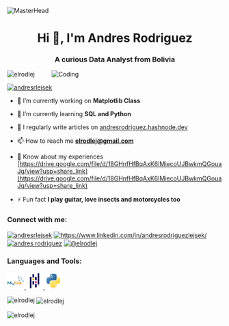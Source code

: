 ![MasterHead](https://vimeoblog.imgix.net/2020/02/Blog-Header_2X.jpg?auto=format&fit=max&w=1280)
<h1 align="center">Hi 👋, I'm Andres Rodriguez</h1>
<h3 align="center">A curious Data Analyst from Bolivia</h3>
<img align="right" alt="Coding", width="400" src="https://media.tenor.com/lvLaG5hPCncAAAAC/data-analysis.gif">

<p align="left"> <img src="https://komarev.com/ghpvc/?username=elrodlej&label=Profile%20views&color=0e75b6&style=flat" alt="elrodlej" /> </p>

<p align="left"> <a href="https://twitter.com/andresrlejsek" target="blank"><img src="https://img.shields.io/twitter/follow/andresrlejsek?logo=twitter&style=for-the-badge" alt="andresrlejsek" /></a> </p>

- 🔭 I’m currently working on **Matplotlib Class**

- 🌱 I’m currently learning **SQL and Python**

- 📝 I regularly write articles on [andresrodriguez.hashnode.dev](andresrodriguez.hashnode.dev)

- 📫 How to reach me **elrodlej@gmail.com**

- 📄 Know about my experiences [https://drive.google.com/file/d/18GHnfHfBqAxK6IMiecoUJBwkmQGouaJq/view?usp=share_link](https://drive.google.com/file/d/18GHnfHfBqAxK6IMiecoUJBwkmQGouaJq/view?usp=share_link)

- ⚡ Fun fact **I play guitar, love insects and motorcycles too**

<h3 align="left">Connect with me:</h3>
<p align="left">
<a href="https://twitter.com/andresrlejsek" target="blank"><img align="center" src="https://raw.githubusercontent.com/rahuldkjain/github-profile-readme-generator/master/src/images/icons/Social/twitter.svg" alt="andresrlejsek" height="30" width="40" /></a>
<a href="https://linkedin.com/in/https://www.linkedin.com/in/andresrodriguezlejsek/" target="blank"><img align="center" src="https://raw.githubusercontent.com/rahuldkjain/github-profile-readme-generator/master/src/images/icons/Social/linked-in-alt.svg" alt="https://www.linkedin.com/in/andresrodriguezlejsek/" height="30" width="40" /></a>
<a href="https://kaggle.com/andres rodriguez" target="blank"><img align="center" src="https://raw.githubusercontent.com/rahuldkjain/github-profile-readme-generator/master/src/images/icons/Social/kaggle.svg" alt="andres rodriguez" height="30" width="40" /></a>
<a href="https://hashnode.com/@elrodlej" target="blank"><img align="center" src="https://raw.githubusercontent.com/rahuldkjain/github-profile-readme-generator/master/src/images/icons/Social/hashnode.svg" alt="@elrodlej" height="30" width="40" /></a>
</p>

<h3 align="left">Languages and Tools:</h3>
<p align="left"> <a href="https://www.mysql.com/" target="_blank" rel="noreferrer"> <img src="https://raw.githubusercontent.com/devicons/devicon/master/icons/mysql/mysql-original-wordmark.svg" alt="mysql" width="40" height="40"/> </a> <a href="https://pandas.pydata.org/" target="_blank" rel="noreferrer"> <img src="https://raw.githubusercontent.com/devicons/devicon/2ae2a900d2f041da66e950e4d48052658d850630/icons/pandas/pandas-original.svg" alt="pandas" width="40" height="40"/> </a> <a href="https://www.python.org" target="_blank" rel="noreferrer"> <img src="https://raw.githubusercontent.com/devicons/devicon/master/icons/python/python-original.svg" alt="python" width="40" height="40"/> </a> </p>

<p><img align="left" src="https://github-readme-stats.vercel.app/api/top-langs?username=elrodlej&show_icons=true&locale=en&layout=compact" alt="elrodlej" /></p>

<p>&nbsp;<img align="center" src="https://github-readme-stats.vercel.app/api?username=elrodlej&show_icons=true&locale=en" alt="elrodlej" /></p>

<p><img align="center" src="https://github-readme-streak-stats.herokuapp.com/?user=elrodlej&" alt="elrodlej" /></p>
